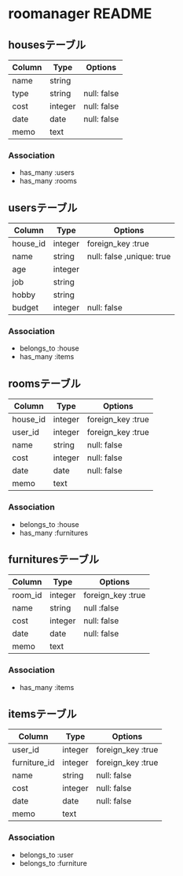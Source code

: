 # roomanager README

## housesテーブル
|Column|Type|Options|
|------|----|-------|
|name|string|   |
|type|string|null: false|
|cost|integer|null: false|
|date|date|null: false|
|memo|text|   |
### Association
- has_many :users
- has_many :rooms

## usersテーブル
|Column|Type|Options|
|------|----|-------|
|house_id|integer|foreign_key :true|
|name|string|null: false ,unique: true|
|age|integer|   |
|job|string|   |
|hobby|string|   |
|budget|integer|null: false|
### Association
- belongs_to :house
- has_many :items

## roomsテーブル
|Column|Type|Options|
|------|----|-------|
|house_id|integer|foreign_key :true|
|user_id|integer|foreign_key :true|
|name|string|null: false|
|cost|integer|null: false|
|date|date|null: false|
|memo|text|   |
### Association
- belongs_to :house
- has_many :furnitures

## furnituresテーブル
|Column|Type|Options|
|------|----|-------|
|room_id|integer|foreign_key :true|
|name|string|null :false|
|cost|integer|null: false|
|date|date|null: false|
|memo|text|   |
### Association
- has_many :items

## itemsテーブル
|Column|Type|Options|
|------|----|-------|
|user_id|integer|foreign_key :true|
|furniture_id|integer|foreign_key :true|
|name|string|null: false|
|cost|integer|null: false|
|date|date|null: false|
|memo|text|   |
### Association
- belongs_to :user
- belongs_to :furniture